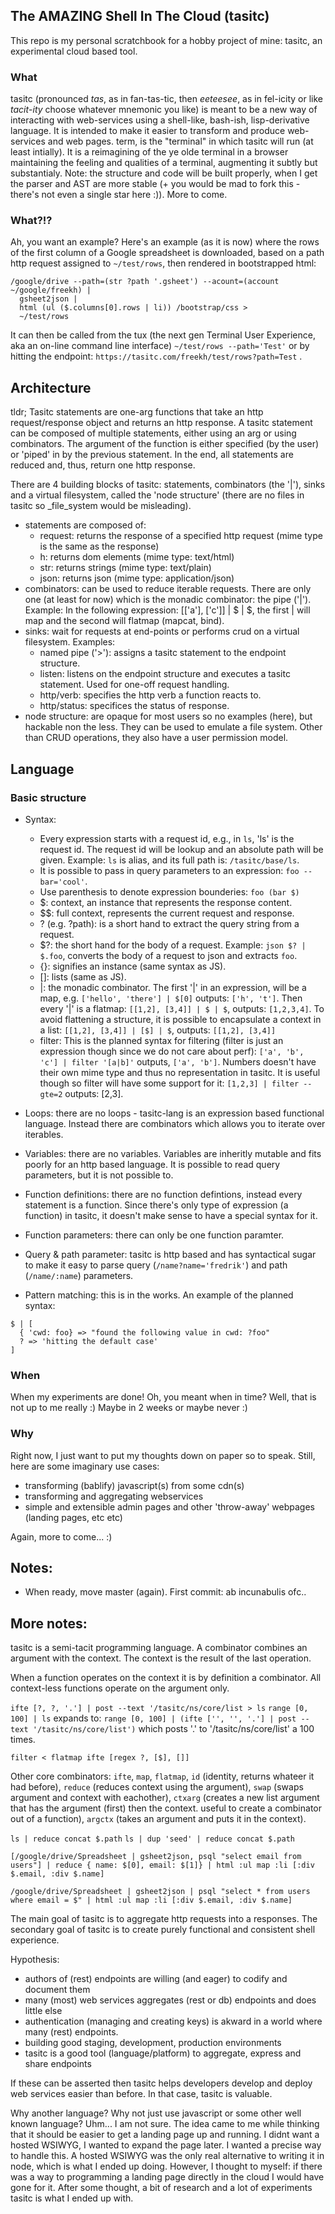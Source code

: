 ## The AMAZING Shell In The Cloud (tasitc)

This repo is my personal scratchbook for a hobby project of mine: tasitc, an experimental cloud based tool.

### What
tasitc (pronounced *tas*, as in fan-tas-tic, then *eeteesee*, as in fel-icity or like *tacit*-*ity* choose whatever mnemonic you like) is meant to be a new way of interacting with web-services using a shell-like, bash-ish, lisp-derivative language. It is intended to make it easier to transform and produce web-services and web pages. 
term, is the "terminal" in which tasitc will run (at least intially). It is a reimagining of the ye olde terminal in a browser maintaining the feeling and qualities of a terminal, augmenting it subtly but substantialy.
Note: the structure and code will be built properly, when I get the parser and AST are more stable (+ you would be mad to fork this - there's not even a single star here :)).
More to come.

### What?!?
Ah, you want an example? Here's an example (as it is now) where the rows of the first column of a Google spreadsheet is downloaded, based on a path http request assigned to `~/test/rows`, then rendered in bootstrapped html:

```
/google/drive --path=(str ?path '.gsheet') --acount=(account ~/google/freekh) | 
  gsheet2json | 
  html (ul ($.columns[0].rows | li)) /bootstrap/css > 
  ~/test/rows
```

It can then be called from the tux (the next gen Terminal User Experience, aka an on-line command line interface) `~/test/rows --path='Test'` or by hitting the endpoint: `https://tasitc.com/freekh/test/rows?path=Test` .

## Architecture
tldr; 
Tasitc statements are one-arg functions that take an http request/response object and returns an http response.
A tasitc statement can be composed of multiple statements, either using an arg or using combinators. 
The argument of the function is either specified (by the user) or 'piped' in by the previous statement.
In the end, all statements are reduced and, thus, return one http response.

There are 4 building blocks of tasitc: statements, combinators (the '|'), sinks and a virtual filesystem, called the 'node structure' (there are no files in tasitc so _file_system would be misleading).
- statements are composed of: 
  - request: returns the response of a specified http request (mime type is the same as the response)
  - h: returns dom elements (mime type: text/html)
  - str: returns strings (mime type: text/plain)
  - json: returns json (mime type: application/json)
- combinators: can be used to reduce iterable requests. There are only one (at least for now) which is the monadic combinator: the pipe ('|'). Example: In the following expression: [['a'], ['c']] | $ | $, the first | will map and the second will flatmap (mapcat, bind).
- sinks: wait for requests at end-points or performs crud on a virtual filesystem. Examples:
  - named pipe ('>'): assigns a tasitc statement to the endpoint structure.
  - listen: listens on the endpoint structure and executes a tasitc statement. Used for one-off request handling.
  - http/verb: specifies the http verb a function reacts to.
  - http/status: specifices the status of response.
- node structure: are opaque for most users so no examples (here), but hackable non the less. They can be used to emulate a file system. Other than CRUD operations, they also have a user permission model.

## Language
### Basic structure
- Syntax:
  - Every expression starts with a request id, e.g., in `ls`, 'ls' is the request id. The request id will be lookup and an absolute path will be given. Example: `ls` is alias, and its full path is: `/tasitc/base/ls`.
  - It is possible to pass in query parameters to an expression: `foo --bar='cool'`.
  - Use parenthesis to denote expression bounderies: `foo (bar $)` 
  - $: context, an instance that represents the response content.
  - $$: full context, represents the current request and response.
  - ?<name> (e.g. ?path): is a short hand to extract the query string from a request.
  - $?: the short hand for the body of a request. Example: `json $? | $.foo`, converts the body of a request to json and extracts `foo`.
  - {}: signifies an instance (same syntax as JS).
  - []: lists (same as JS).
  - |: the monadic combinator. The first '|' in an expression, will be a map, e.g. `['hello', 'there'] | $[0]` outputs: `['h', 't']`. Then every '|' is a flatmap: `[[1,2], [3,4]] | $ | $`, outputs: `[1,2,3,4]`. To avoid flattening a structure, it is possible to encapsulate a context in a list: `[[1,2], [3,4]] | [$] | $`, outputs: `[[1,2], [3,4]]`
  - filter: This is the planned syntax for filtering (filter is just an expression though since we do not care about perf): `['a', 'b', 'c'] | filter '[a|b]'` outputs, `['a', 'b']`. Numbers doesn't have their own mime type and thus no representation in tasitc. It is useful though so filter will have some support for it: `[1,2,3] | filter --gte=2` outputs: [2,3]. 

  
- Loops: there are no loops - tasitc-lang is an expression based functional language. Instead there are combinators which allows you to iterate over iterables.
- Variables: there are no variables. Variables are inheritly mutable and fits poorly for an http based language. It is possible to read query parameters, but it is not possible to.
- Function definitions: there are no function defintions, instead every statement is a function. Since there's only type of expression (a function) in tasitc, it doesn't make sense to have a special syntax for it.
- Function parameters: there can only be one function paramter. 
- Query & path parameter: tasitc is http based and has syntactical sugar to make it easy to parse query (`/name?name='fredrik'`) and path (`/name/:name`) parameters.
- Pattern matching: this is in the works. An example of the planned syntax:
```
$ | [
  { 'cwd: foo} => "found the following value in cwd: ?foo"
  ? => 'hitting the default case'
]
```

### When
When my experiments are done! Oh, you meant when in time? Well, that is not up to me really :) Maybe in 2 weeks or maybe never :)

### Why
Right now, I just want to put my thoughts down on paper so to speak.
Still, here are some imaginary use cases:
 - transforming (bablify) javascript(s) from some cdn(s)
 - transforming and aggregating webservices
 - simple and extensible admin pages and other 'throw-away' webpages (landing pages, etc etc)

Again, more to come... :)

## Notes:
- When ready, move master (again). First commit: ab incunabulis ofc..


## More notes:
tasitc is a semi-tacit programming language.
A combinator combines an argument with the context.
The context is the result of the last operation.

When a function operates on the context it is by definition a combinator.
All context-less functions operate on the argument only.

`ifte [?, ?, '.'] | post --text '/tasitc/ns/core/list > ls`
`range [0, 100] | ls` expands to: `range [0, 100] | (ifte ['', '', '.'] | post --text '/tasitc/ns/core/list')` which posts '.' to '/tasitc/ns/core/list' a 100 times.

`filter < flatmap ifte [regex ?, [$], []]`

Other core combinators: `ifte`, `map`, `flatmap`, `id` (identity, returns whateer it had before), `reduce` (reduces context using the argument), `swap` (swaps argument and context with eachother), `ctxarg` (creates a new list argument that has the argument (first) then the context. useful to create a combinator out of a function), `argctx` (takes an argument and puts it in the context).

`ls | reduce concat $.path`
`ls | dup 'seed' | reduce concat $.path`

`[/google/drive/Spreadsheet | gsheet2json, psql "select email from users"] | reduce { name: $[0], email: $[1]} | html :ul map :li [:div $.email, :div $.name]`

`/google/drive/Spreadsheet | gsheet2json | psql "select * from users where email = $" | html :ul map :li [:div $.email, :div $.name]`

The main goal of tasitc is to aggregate http requests into a responses. The secondary goal of tasitc is to create purely functional and consistent shell experience.

Hypothesis:
- authors of (rest) endpoints are willing (and eager) to codify and document them
- many (most) web services aggregates (rest or db) endpoints and does little else
- authentication (managing and creating keys) is akward in a world where many (rest) endpoints.
- building good staging, development, production environments 
- tasitc is a good tool (language/platform) to aggregate, express and share endpoints

If these can be asserted then tasitc helps developers develop and deploy web services easier than before.
In that case, tasitc is valuable.

Why another language? Why not just use javascript or some other well known language?
Uhm... I am not sure. The idea came to me while thinking that it should be easier to get a landing page up and running. I didnt want a hosted WSIWYG, I wanted to expand the page later. I wanted a precise way to handle this. A hosted WSIWYG was the only real alternative to writing it in node, which is what I ended up doing. However, I thought to myself: if there was a way to programming a landing page directly in the cloud I would have gone for it. After some thought, a bit of research and a lot of experiments tasitc is what I ended up with.
